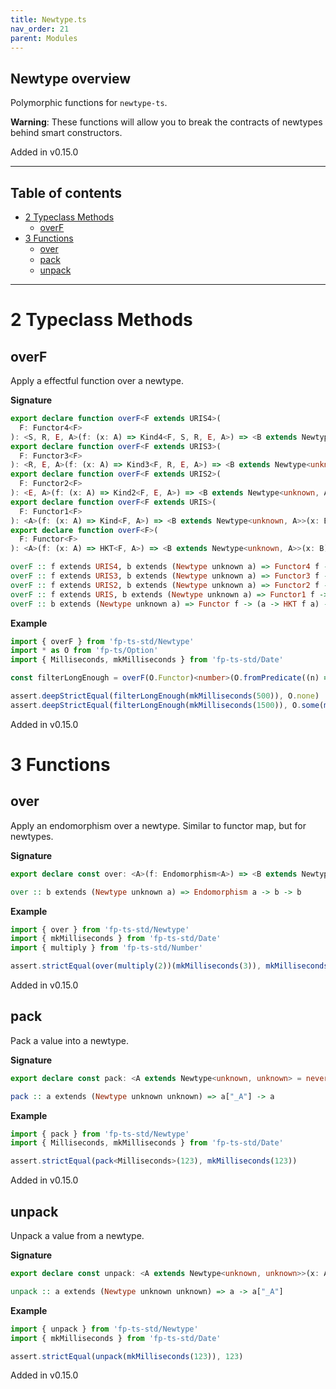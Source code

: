 ```yaml
---
title: Newtype.ts
nav_order: 21
parent: Modules
---
```


## Newtype overview

Polymorphic functions for `newtype-ts`.

**Warning**: These functions will allow you to break the contracts of
newtypes behind smart constructors.

Added in v0.15.0

---

<h2 class="text-delta">Table of contents</h2>

- [2 Typeclass Methods](#2-typeclass-methods)
  - [overF](#overf)
- [3 Functions](#3-functions)
  - [over](#over)
  - [pack](#pack)
  - [unpack](#unpack)

---

# 2 Typeclass Methods

## overF

Apply a effectful function over a newtype.

**Signature**

```ts
export declare function overF<F extends URIS4>(
  F: Functor4<F>
): <S, R, E, A>(f: (x: A) => Kind4<F, S, R, E, A>) => <B extends Newtype<unknown, A>>(x: B) => Kind4<F, S, R, E, B>
export declare function overF<F extends URIS3>(
  F: Functor3<F>
): <R, E, A>(f: (x: A) => Kind3<F, R, E, A>) => <B extends Newtype<unknown, A>>(x: B) => Kind3<F, R, E, B>
export declare function overF<F extends URIS2>(
  F: Functor2<F>
): <E, A>(f: (x: A) => Kind2<F, E, A>) => <B extends Newtype<unknown, A>>(x: B) => Kind2<F, E, B>
export declare function overF<F extends URIS>(
  F: Functor1<F>
): <A>(f: (x: A) => Kind<F, A>) => <B extends Newtype<unknown, A>>(x: B) => Kind<F, B>
export declare function overF<F>(
  F: Functor<F>
): <A>(f: (x: A) => HKT<F, A>) => <B extends Newtype<unknown, A>>(x: B) => HKT<F, B>
```

```hs
overF :: f extends URIS4, b extends (Newtype unknown a) => Functor4 f -> (a -> Kind4 f s r e a) -> b -> Kind4 f s r e b
overF :: f extends URIS3, b extends (Newtype unknown a) => Functor3 f -> (a -> Kind3 f r e a) -> b -> Kind3 f r e b
overF :: f extends URIS2, b extends (Newtype unknown a) => Functor2 f -> (a -> Kind2 f e a) -> b -> Kind2 f e b
overF :: f extends URIS, b extends (Newtype unknown a) => Functor1 f -> (a -> Kind f a) -> b -> Kind f b
overF :: b extends (Newtype unknown a) => Functor f -> (a -> HKT f a) -> b -> HKT f b
```

**Example**

```ts
import { overF } from 'fp-ts-std/Newtype'
import * as O from 'fp-ts/Option'
import { Milliseconds, mkMilliseconds } from 'fp-ts-std/Date'

const filterLongEnough = overF(O.Functor)<number>(O.fromPredicate((n) => n > 1000))<Milliseconds>

assert.deepStrictEqual(filterLongEnough(mkMilliseconds(500)), O.none)
assert.deepStrictEqual(filterLongEnough(mkMilliseconds(1500)), O.some(mkMilliseconds(1500)))
```

Added in v0.15.0

# 3 Functions

## over

Apply an endomorphism over a newtype. Similar to functor map, but for
newtypes.

**Signature**

```ts
export declare const over: <A>(f: Endomorphism<A>) => <B extends Newtype<unknown, A>>(x: B) => B
```

```hs
over :: b extends (Newtype unknown a) => Endomorphism a -> b -> b
```

**Example**

```ts
import { over } from 'fp-ts-std/Newtype'
import { mkMilliseconds } from 'fp-ts-std/Date'
import { multiply } from 'fp-ts-std/Number'

assert.strictEqual(over(multiply(2))(mkMilliseconds(3)), mkMilliseconds(6))
```

Added in v0.15.0

## pack

Pack a value into a newtype.

**Signature**

```ts
export declare const pack: <A extends Newtype<unknown, unknown> = never>(x: A['_A']) => A
```

```hs
pack :: a extends (Newtype unknown unknown) => a["_A"] -> a
```

**Example**

```ts
import { pack } from 'fp-ts-std/Newtype'
import { Milliseconds, mkMilliseconds } from 'fp-ts-std/Date'

assert.strictEqual(pack<Milliseconds>(123), mkMilliseconds(123))
```

Added in v0.15.0

## unpack

Unpack a value from a newtype.

**Signature**

```ts
export declare const unpack: <A extends Newtype<unknown, unknown>>(x: A) => A['_A']
```

```hs
unpack :: a extends (Newtype unknown unknown) => a -> a["_A"]
```

**Example**

```ts
import { unpack } from 'fp-ts-std/Newtype'
import { mkMilliseconds } from 'fp-ts-std/Date'

assert.strictEqual(unpack(mkMilliseconds(123)), 123)
```

Added in v0.15.0
